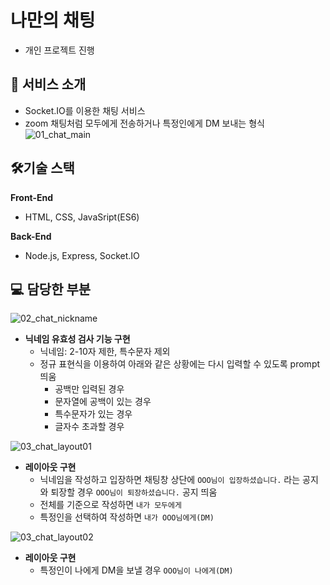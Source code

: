 # 나만의 채팅
- 개인 프로젝트 진행

## 📝 서비스 소개
- Socket.IO를 이용한 채팅 서비스
- zoom 채팅처럼 모두에게 전송하거나 특정인에게 DM 보내는 형식
![01_chat_main](https://user-images.githubusercontent.com/108252916/208385382-9e2ac564-8dc4-4283-82ad-0aabfba9d77d.gif)

## 🛠️기술 스택

**Front-End**
- HTML, CSS, JavaSript(ES6)

**Back-End**
- Node.js, Express, Socket.IO

## 💻 담당한 부분
![02_chat_nickname](https://user-images.githubusercontent.com/108252916/208385972-beebf654-d5da-415b-a8df-46d594a3e235.gif)
- **닉네임 유효성 검사 기능 구현**
    - 닉네임: 2-10자 제한, 특수문자 제외
    - 정규 표현식을 이용하여 아래와 같은 상황에는 다시 입력할 수 있도록 prompt 띄움
        - 공백만 입력된 경우
        - 문자열에 공백이 있는 경우
        - 특수문자가 있는 경우
        - 글자수 초과할 경우

![03_chat_layout01](https://user-images.githubusercontent.com/108252916/208386333-523e8dd1-92b5-43a9-bb33-be0dc8ca2892.png)
- **레이아웃 구현**
    - 닉네임을 작성하고 입장하면 채팅창 상단에 `OOO님이 입장하셨습니다.` 라는 공지와 퇴장할 경우 `OOO님이 퇴장하셨습니다.` 공지 띄움
    - 전체를 기준으로 작성하면  `내가 모두에게`
    - 특정인을 선택하여 작성하면 `내가 OOO님에게(DM)`

![03_chat_layout02](https://user-images.githubusercontent.com/108252916/208386576-67aaf814-0958-4430-b8b7-4811aa29c2f7.png)
- **레이아웃 구현**
    - 특정인이 나에게 DM을 보낼 경우 `OOO님이 나에게(DM)`
